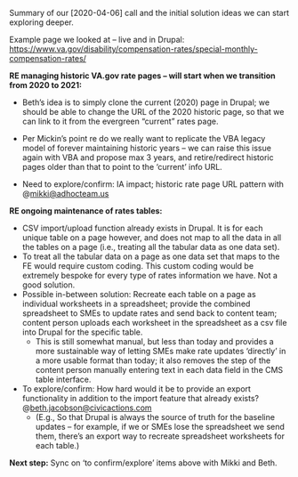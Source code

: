 Summary of our [2020-04-06] call and the initial solution ideas we can start exploring deeper.
 
Example page we looked at – live and in Drupal: https://www.va.gov/disability/compensation-rates/special-monthly-compensation-rates/
 
**RE managing historic VA.gov rate pages – will start when we transition from 2020 to 2021:**

- Beth’s idea is to simply clone the current (2020) page in Drupal; we should be able to change the URL of the 2020 historic page, so that we can link to it from the evergreen “current” rates page.

- Per Mickin’s point re do we really want to replicate the VBA legacy model of forever maintaining historic years – we can raise this issue again with VBA and propose max 3 years, and retire/redirect historic pages older than that to point to the ‘current’ info URL.

- Need to explore/confirm: IA impact; historic rate page URL pattern with @mikki@adhocteam.us
 
**RE ongoing maintenance of rates tables:**

- CSV import/upload function already exists in Drupal. It is for each unique table on a page however, and does not map to all the data in all the tables on a page (i.e., treating all the tabular data as one data set).
- To treat all the tabular data on a page as one data set that maps to the FE would require custom coding. This custom coding would be extremely bespoke for every type of rates information we have. Not a good solution.
- Possible in-between solution: Recreate each table on a page as individual worksheets in a spreadsheet; provide the combined spreadsheet to SMEs to update rates and send back to content team; content person uploads each worksheet in the spreadsheet as a csv file into Drupal for the specific table.
    - This is still somewhat manual, but less than today and provides a more sustainable way of letting SMEs make rate updates ‘directly’ in a more usable format than today; it also removes the step of the content person manually entering text in each data field in the CMS table interface.
- To explore/confirm: How hard would it be to provide an export functionality in addition to the import feature that already exists? @beth.jacobson@civicactions.com
    - (E.g., So that Drupal is always the source of truth for the baseline updates – for example, if we or SMEs lose the spreadsheet we send them, there’s an export way to recreate spreadsheet worksheets for each table.)
 
**Next step:**
Sync on ‘to confirm/explore’ items above with Mikki and Beth.
